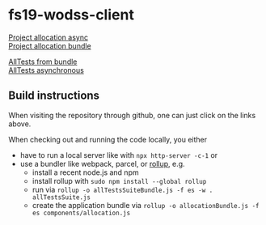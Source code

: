 # fs19-wodss-client

[Project allocation async](https://dierk.github.io/fs19-wodss-client/ProjectAllocation.html)\
[Project allocation bundle](https://dierk.github.io/fs19-wodss-client/ProjectAllocationBundle.html)

[AllTests from bundle](https://dierk.github.io/fs19-wodss-client/allTests.html)\
[AllTests asynchronous](https://dierk.github.io/fs19-wodss-client/allTestsAsync.html)

## Build instructions

When visiting the repository through github, one can just click on the links above.

When checking out and running the code locally, you either
- have to run a local server like with `npx http-server -c-1` or
- use a bundler like webpack, parcel, or [rollup](https://rollupjs.org), e.g.
  - install a recent node.js and npm
  - install rollup with  `sudo npm install --global rollup`
  - run via `rollup -o allTestsSuiteBundle.js -f es -w . allTestsSuite.js` 
  - create the application bundle via `rollup -o allocationBundle.js -f es components/allocation.js`